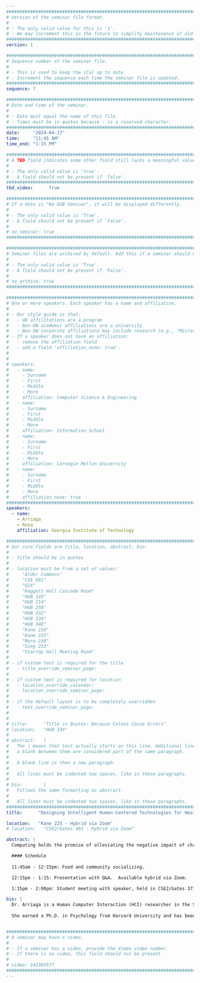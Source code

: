 ```yaml
---
################################################################################
# Version of the seminar file format.
#
# - The only valid value for this is '1'.
# - We may increment this in the future to simplify maintenance of old seminars.
################################################################################
version: 1

################################################################################
# Sequence number of the seminar file.
#
# - This is used to keep the iCal up to date.
# - Increment the sequence each time the seminar file is updated.
################################################################################
sequence: 7

################################################################################
# Date and time of the seminar.
#
# - Date must equal the name of this file.
# - Times must be in quotes because : is a reserved character.
################################################################################
date:     "2024-04-17"
time:     "11:45 AM"
time_end: "1:15 PM"

################################################################################
# A TBD field indicates some other field still lacks a meaningful value.
#
# - The only valid value is 'true'.
# - A field should not be present if 'false'.
################################################################################
tbd_video:      True

################################################################################
# If a date is "No DUB Seminar", it will be displayed differently.
#
# - The only valid value is 'True'.
# - A field should not be present if 'False'.
#
# no_seminar: true
################################################################################

################################################################################
# Seminar files are archived by default. Add this if a seminar should not be.
#
# - The only valid value is 'True'.
# - A field should not be present if 'False'.
#
# no_archive: true
################################################################################

################################################################################
# One or more speakers. Each speaker has a name and affiliation.
#
# - Our style guide is that:
#   - UW affilitations are a program
#   - Non-UW academic affiliations are a university
#   - Non-UW corporate affiliations may include research (e.g., "Microsoft Research")
# - If a speaker does not have an affiliation:
#   - remove the affiliation field
#   - add a field 'affiliation_none: true'.
#
#
# speakers:
#   - name: 
#     - Surname
#     - First
#     - Middle
#     - More
#     affiliation: Computer Science & Engineering 
#   - name: 
#     - Surname
#     - First
#     - Middle
#     - More
#     affiliation: Information School 
#   - name: 
#     - Surname
#     - First
#     - Middle
#     - More
#     affiliation: Carnegie Mellon University 
#   - name:
#     - Surname
#     - First
#     - Middle
#     - More
#     affiliation_none: true
################################################################################
speakers:
  - name: 
    - Arriaga
    - Rosa
    affiliation: Georgia Institute of Technology

################################################################################
# Our core fields are title, location, abstract, bio.
#
# - title should be in quotes
#
# - location must be from a set of values:
#     "Alder Commons"
#     "CSE 691"
#     "GIX"
#     "Haggett Hall Cascade Room"
#     "HUB 145"
#     "HUB 214"
#     "HUB 250"
#     "HUB 332"
#     "HUB 334"
#     "HUB 340"
#     "Kane 220"
#     "Kane 225"
#     "More 230"
#     "Sieg 233"
#     "StartUp Hall Meeting Room"
#
# - if custom text is required for the title
#   - title_override_seminar_page:
#
# - if custom text is required for location
#   - location_override_calendar:
#   - location_override_seminar_page:
#
# - if the default layout is to be completely overridden
#   - text_override_seminar_page:
#
#
# title:      "Title in Quotes: Because Colons Cause Errors"
# location:   "HUB 334"
#
# abstract:   |
#   The | means that text actually starts on this line. Additional lines without
#   a blank between them are considered part of the same paragraph.
#
#   A blank line is then a new paragraph.
#
#   All lines must be indented two spaces, like in these paragraphs.
#
# bio:        |
#   Follows the same formatting as abstract.
#
#   All lines must be indented two spaces, like in these paragraphs.
################################################################################
title:      "Designing Intelligent Human-Centered Technologies for Health and Wellness"

location:   "Kane 225 - Hybrid via Zoom"
# location:   "CSE2/Gates 401 - Hybrid via Zoom"

abstract: |
  Computing holds the promise of alleviating the negative impact of chronic disease and mental health disorders by scaling human effort over time and space. Four in ten adults in the US have two or more chronic illnesses, and one in five adults experiences a mental illness. The urgent need to improve chronic care calls for robust and reliable technology that is readily available to integrate into care-ecologies. In this talk, I will demonstrate how human-centered computing can leverage the generalizability of theoretical frameworks to build systems for asthma, PTSD, and diabetes. I will discuss the unique challenges in their context of care: for patients with asthma and diabetes including poor patient engagement and lack of continuity of care, while PTSD therapy is limited by over-reliance on patient self-reports and clinician intuition. I will present theory-driven technology interventions that address these issues and describe how AI could transform patient care and expedite clinician training. I will also discuss how ecological computing systems can lead to improved health and wellness in diverse populations. 

  #### Schedule 
  
  11:45am - 12:15pm: Food and community socializing.

  12:15pm - 1:15: Presentation with Q&A.  Available hybrid via Zoom.

  1:15pm - 2:00pm: Student meeting with speaker, held in CSE2/Gates 371.

bio: |
  Dr. Arriaga is a Human Computer Interaction (HCI) researcher in the School of Interactive Computing. Her current research is in mental health and chronic care management. She designs technology to increase patient engagement, support continuity of care, enhance clinical decision making and mediate patient-provider communication.  She has received NSF awards to develop computational systems to improve PTSD treatment and recovery (NSF Smart & Connected Health), and to incorporate AI into the clinical work-force (NSF Future of Work). She is also funded by the American Diabetes Association to create a diabetic foot ulcer care system.
 
  She earned a Ph.D. in Psychology from Harvard University and has been at GT since 2007. From 2019 to 2022 she was the Associate Chair of Graduate Studies in Interactive Computing. She has graduated 8 PhD students and advised numerous MS and undergraduate students. Her User Experience Design MOOC for the Georgia Tech-Coursera partnership has been completed by over 40k learners (with 4.5/5-star rating) and was cited as one of the top 250 online courses of all time.  


################################################################################
# A seminar may have a video.
#
# - If a seminar has a video, provide the Vimeo video number.
# - If there is no video, this field should not be present
#
# video: 142303577
################################################################################
---
```

